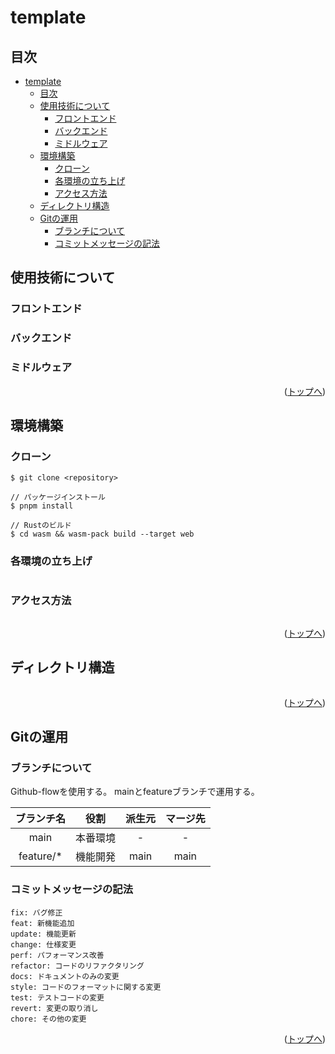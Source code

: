 # template

## 目次

- [template](#template)
	- [目次](#目次)
	- [使用技術について](#使用技術について)
		- [フロントエンド](#フロントエンド)
		- [バックエンド](#バックエンド)
		- [ミドルウェア](#ミドルウェア)
	- [環境構築](#環境構築)
		- [クローン](#クローン)
		- [各環境の立ち上げ](#各環境の立ち上げ)
		- [アクセス方法](#アクセス方法)
	- [ディレクトリ構造](#ディレクトリ構造)
	- [Gitの運用](#gitの運用)
		- [ブランチについて](#ブランチについて)
		- [コミットメッセージの記法](#コミットメッセージの記法)

## 使用技術について

### フロントエンド

### バックエンド


### ミドルウェア


<p align="right">(<a href="#top">トップへ</a>)</p>

## 環境構築

### クローン

```
$ git clone <repository>

// パッケージインストール
$ pnpm install

// Rustのビルド
$ cd wasm && wasm-pack build --target web
```

### 各環境の立ち上げ

```

```

### アクセス方法
```

```

<p align="right">(<a href="#top">トップへ</a>)</p>

## ディレクトリ構造

```

```

<p align="right">(<a href="#top">トップへ</a>)</p>

## Gitの運用

### ブランチについて

Github-flowを使用する。
mainとfeatureブランチで運用する。

| ブランチ名 |   役割   | 派生元 | マージ先 |
| :--------: | :------: | :----: | :------: |
|    main    | 本番環境 |   -    |    -     |
| feature/\* | 機能開発 |  main  |   main   |

### コミットメッセージの記法

```
fix: バグ修正
feat: 新機能追加
update: 機能更新
change: 仕様変更
perf: パフォーマンス改善
refactor: コードのリファクタリング
docs: ドキュメントのみの変更
style: コードのフォーマットに関する変更
test: テストコードの変更
revert: 変更の取り消し
chore: その他の変更
```

<p align="right">(<a href="#top">トップへ</a>)</p>
